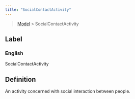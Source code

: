 ```yaml
---
title: "SocialContactActivity"
---
```


> [Model](./../) > SocialContactActivity

## Label

### English
SocialContactActivity


## Definition
An activity concerned with social interaction between people. 


    
